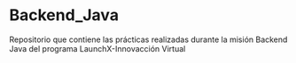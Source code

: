 # Backend_Java
Repositorio que contiene las prácticas realizadas durante la misión Backend Java del programa LaunchX-Innovacción Virtual
